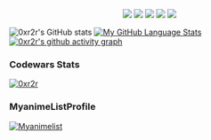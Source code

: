 
<!---
0xr2r is a ✨ special ✨ repository because its `README.md` (this file) appears on your GitHub profile.
You can click the Preview link to take a look at your changes.
--->



<div align="center">

  <img src = "https://img.shields.io/badge/shell_script-000000.svg?style=for-the-badge&logo=gnu-bash&logoColor=green1" >
  <img src = "https://img.shields.io/badge/python-000000?style=for-the-badge&logo=python&logoColor=ffff00" >
  <img src = "https://img.shields.io/badge/c++-000000.svg?style=for-the-badge&logo=c%2B%2B&logoColor=blue" >
  <img src = "https://img.shields.io/badge/go-000000.svg?style=for-the-badge&logo=go&logoColor=blue" >
  <img src = "https://img.shields.io/badge/markdown-000000.svg?style=for-the-badge&logo=markdown&logoColor=white" >

</div>

![0xr2r's GitHub stats](https://github-readme-stats.vercel.app/api?username=0xr2r&show_icons=true&theme=synthwave)
[![My GitHub Language Stats](https://github-readme-stats.vercel.app/api/top-langs/?username=kenkit&langs_count=5&theme=synthwave)]()
[![0xr2r's github activity graph](https://activity-graph.herokuapp.com/graph?username=kenkit)](https://github.com/kenkit)

### Codewars Stats
[![0xr2r](https://www.codewars.com/users/0xr2r/badges/large)](https://www.codewars.com/users0xr2r)

### MyanimeListProfile
[![Myanimelist](https://malsignature.com/?/view?username=kenkit&style=normal)](https://myanimelist.net/animelist/0xr2r&sclick=1)

<br>

<p align = "center">
  

</p>

<div align="center">
  

</div>
